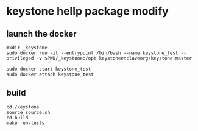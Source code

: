 # keystone hellp package modify

## launch the docker
    mkdir _keystone
    sudo docker run -it --entrypoint /bin/bash --name keystone_test --privileged -v $PWD/_keystone:/opt keystoneenclaveorg/keystone:master

    sudo docker start keystone_test
    sudo docker attach keystone_test

## build

    cd /keystone
    source source.sh
    cd build
    make run-tests



